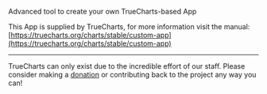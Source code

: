 Advanced tool to create your own TrueCharts-based App

This App is supplied by TrueCharts, for more information visit the manual: [https://truecharts.org/charts/stable/custom-app](https://truecharts.org/charts/stable/custom-app)

---

TrueCharts can only exist due to the incredible effort of our staff.
Please consider making a [donation](https://truecharts.org/about/sponsor) or contributing back to the project any way you can!

